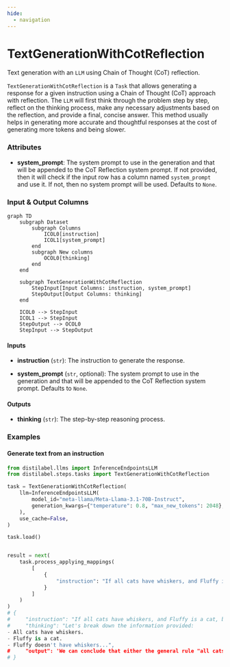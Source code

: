 ```yaml
---
hide:
  - navigation
---
```

# TextGenerationWithCotReflection

Text generation with an `LLM` using Chain of Thought (CoT) reflection.



`TextGenerationWithCotReflection` is a `Task` that allows generating a response for
    a given instruction using a Chain of Thought (CoT) approach with reflection. The `LLM`
    will first think through the problem step by step, reflect on the thinking process, make
    any necessary adjustments based on the reflection, and provide a final, concise answer.
    This method usually helps in generating more accurate and thoughtful responses at the
    cost of generating more tokens and being slower.





### Attributes

- **system_prompt**: The system prompt to use in the generation and that will be appended  to the CoT Reflection system prompt. If not provided, then it will check if  the input row has a column named `system_prompt` and use it. If not, then no  system prompt will be used. Defaults to `None`.





### Input & Output Columns

``` mermaid
graph TD
	subgraph Dataset
		subgraph Columns
			ICOL0[instruction]
			ICOL1[system_prompt]
		end
		subgraph New columns
			OCOL0[thinking]
		end
	end

	subgraph TextGenerationWithCotReflection
		StepInput[Input Columns: instruction, system_prompt]
		StepOutput[Output Columns: thinking]
	end

	ICOL0 --> StepInput
	ICOL1 --> StepInput
	StepOutput --> OCOL0
	StepInput --> StepOutput

```


#### Inputs


- **instruction** (`str`): The instruction to generate the response.

- **system_prompt** (`str`, optional): The system prompt to use in the generation and  that will be appended to the CoT Reflection system prompt. Defaults to `None`.




#### Outputs


- **thinking** (`str`): The step-by-step reasoning process.





### Examples


#### Generate text from an instruction
```python
from distilabel.llms import InferenceEndpointsLLM
from distilabel.steps.tasks import TextGenerationWithCotReflection

task = TextGenerationWithCotReflection(
    llm=InferenceEndpointsLLM(
        model_id="meta-llama/Meta-Llama-3.1-70B-Instruct",
        generation_kwargs={"temperature": 0.8, "max_new_tokens": 2048},
    ),
    use_cache=False,
)

task.load()


result = next(
    task.process_applying_mappings(
        [
            {
                "instruction": "If all cats have whiskers, and Fluffy is a cat, but Fluffy doesn't have whiskers, what can we conclude about this situation?"
            }
        ]
    )
)
# {
#     "instruction": "If all cats have whiskers, and Fluffy is a cat, but Fluffy doesn't have whiskers, what can we conclude about this situation?",
#     "thinking": "Let's break down the information provided: 
- All cats have whiskers.
- Fluffy is a cat.
- Fluffy doesn't have whiskers...",
#     "output": 'We can conclude that either the general rule "all cats have whiskers" is incorrect, ...',
# }
```





